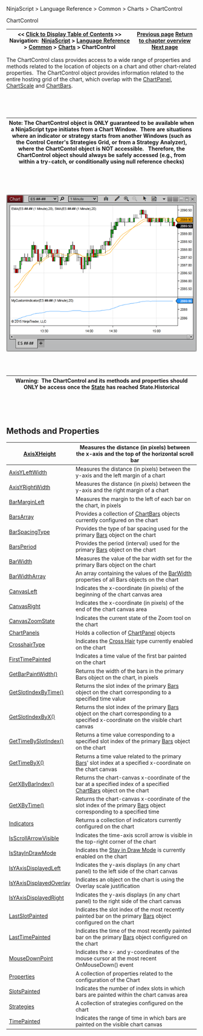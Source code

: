 ﻿


NinjaScript \> Language Reference \> Common \> Charts \> ChartControl






















ChartControl







| \<\< [Click to Display Table of Contents](chartcontrol.md) \>\> **Navigation:**     [NinjaScript](ninjascript.md) \> [Language Reference](language_reference_wip.md) \> [Common](common.md) \> [Charts](chart.md) \> ChartControl | [Previous page](chartbars_toindex.md) [Return to chapter overview](chart.md) [Next page](axisxheight.md) |
| --- | --- |











The ChartControl class provides access to a wide range of properties and methods related to the location of objects on a chart and other chart\-related properties.  The ChartControl object provides information related to the entire hosting grid of the chart, which overlap with the [ChartPanel](chartpanel.md), [ChartScale](chartscale.md) and [ChartBars](chartbars.md).


 


 




| Note: The ChartControl object is ONLY guaranteed to be available when a NinjaScript type initiates from a Chart Window.  There are situations where an indicator or strategy starts from another Windows (such as the Control Center's Strategies Grid, or from a Strategy Analyzer), where the ChartContol object is NOT accessible.   Therefore, the ChartControl object should always be safely accessed (e.g., from within a try\-catch, or conditionally using null reference checks) |
| --- |



 


 


![ChartControl_1](chartcontrol_1.png)


 


## 




| Warning:  The ChartControl and its methods and properties should ONLY be access once the [State](state.md) has reached State.Historical |
| --- |



 


 


## Methods and Properties




| [AxisXHeight](axisxheight.md) | Measures the distance (in pixels) between the x\-axis and the top of the horizontal scroll bar |
| --- | --- |
| [AxisYLeftWidth](axisyleftwidth.md) | Measures the distance (in pixels) between the y\-axis and the left margin of a chart |
| [AxisYRightWidth](axisyrightwidth.md) | Measures the distance (in pixels) between the y\-axis and the right margin of a chart |
| [BarMarginLeft](barmarginleft.md) | Measures the margin to the left of each bar on the chart, in pixels |
| [BarsArray](chartcontrol_barsarray.md) | Provides a collection of [ChartBars](chartbars.md) objects currently configured on the chart |
| [BarSpacingType](barspacingtype.md) | Provides the type of bar spacing used for the primary [Bars](bars.md) object on the chart |
| [BarsPeriod](chartcontrol_barsperiod.md) | Provides the period (interval) used for the primary [Bars](bars.md) object on the chart |
| [BarWidth](chartcontrol_barwidth.md) | Measures the value of the bar width set for the primary Bars object on the chart |
| [BarWidthArray](barwidtharray.md) | An array containing the values of the [BarWidth](chartcontrol_barwidth.md) properties of all Bars objects on the chart |
| [CanvasLeft](canvasleft.md) | Indicates the x\-coordinate (in pixels) of the beginning of the chart canvas area |
| [CanvasRight](canvasright.md) | Indicates the x\-coordinate (in pixels) of the end of the chart canvas area |
| [CanvasZoomState](canvaszoomstate.md) | Indicates the current state of the Zoom tool on the chart |
| [ChartPanels](chartpanels.md) | Holds a collection of [ChartPanel](chartpanel.md) objects |
| [CrosshairType](crosshairtype.md) | Indicates the [Cross Hair](cross_hair.md) type currently enabled on the chart |
| [FirstTimePainted](firsttimepainted.md) | Indicates a time value of the first bar painted on the chart |
| [GetBarPaintWidth()](getbarpaintwidth.md) | Returns the width of the bars in the primary Bars object on the chart, in pixels |
| [GetSlotIndexByTime()](getslotindexbytime.md) | Returns the slot index of the primary [Bars](bars.md) object on the chart corresponding to a specified time value |
| [GetSlotIndexByX()](getslotindexbyx.md) | Returns the slot index of the primary [Bars](bars.md) object on the chart corresponding to a specified x\-coordinate on the visible chart canvas |
| [GetTimeBySlotIndex()](gettimebyslotindex.md) | Returns a time value corresponding to a specified slot index of the primary [Bars](bars.md) object on the chart |
| [GetTimeByX()](gettimebyx.md) | Returns a time value related to the primary [Bars](bars.md)' slot index at a specified x\-coordinate on the chart canvas |
| [GetXByBarIndex()](getxbybarindex.md) | Returns the chart\-canvas x\-coordinate of the bar at a specified index of a specified [ChartBars](chartbars.md) object on the chart |
| [GetXByTime()](getxbytime.md) | Returns the chart\-canvas x\-coordinate of the slot index of the primary [Bars](bars.md) object corresponding to a specified time |
| [Indicators](chartcontrol_indicators.md) | Returns a collection of indicators currently configured on the chart |
| [IsScrollArrowVisible](isscrollarrowvisible.md) | Indicates the time\-axis scroll arrow is visible in the top\-right corner of the chart |
| [IsStayInDrawMode](isstayindrawmode.md) | Indicates the [Stay in Draw Mode](working_with_drawing_tools__ob.md) is currently enabled on the chart |
| [IsYAxisDisplayedLeft](isyaxisdisplayedleft.md) | Indicates the y\-axis displays (in any chart panel) to the left side of the chart canvas |
| [IsYAxisDisplayedOverlay](isyaxisdisplayedoverlay.md) | Indicates an object on the chart is using the Overlay scale justification |
| [IsYAxisDisplayedRight](isyaxisdisplayedright.md) | Indicates the y\-axis displays (in any chart panel) to the right side of the chart canvas |
| [LastSlotPainted](lastslotpainted.md) | Indicates the slot index of the most recently painted bar on the primary [Bars](bars.md) object configured on the chart |
| [LastTimePainted](lasttimepainted.md) | Indicates the time of the most recently painted bar on the primary [Bars](bars.md) object configured on the chart |
| [MouseDownPoint](mousedownpoint.md) | Indicates the x\- and y\-coordinates of the mouse cursor at the most recent OnMouseDown() event |
| [Properties](chartcontrol_properties.md) | A collection of properties related to the configuration of the Chart |
| [SlotsPainted](slotspainted.md) | Indicates the number of index slots in which bars are painted within the chart canvas area |
| [Strategies](chartcontrol_strategies.md) | A collection of strategies configured on the chart |
| [TimePainted](timepainted.md) | Indicates the range of time in which bars are painted on the visible chart canvas |









